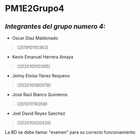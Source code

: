 # PM1E2Grupo4

## _Integrantes del grupo numero 4:_

- Oscar Diaz Maldonado 
> (201910110363)

- Kevin Emanuel Herrera Amaya
> (202010010385)

- Jeimy Eloisa Yánez Requeno 
> (202010080078)

- José Raúl Blanco Quinteros 
> (201011110059)

- Joel David Reyes Sanchez
> (202010020435)

La BD se debe llamar "examen" para su correcto funcionamiento